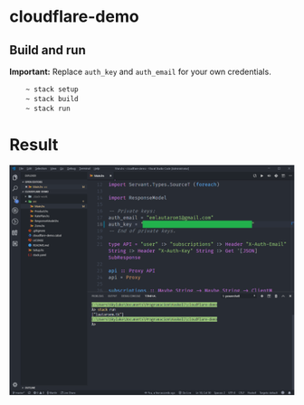 # cloudflare-demo

## Build and run

**Important:** Replace `auth_key` and `auth_email` for your own credentials.

```bash
    ~ stack setup
    ~ stack build
    ~ stack run
```

# Result

![Screenshot](result.png)